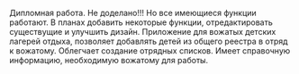 Дипломная работа.
Не доделано!!!
Но все имеющиеся функции работают.
В планах добавить некоторые функции, отредактировать существущие и улучшить дизайн.
Приложение для вожатых детских лагерей отдыха, позволяет добавлять детей из общего реестра в отряд к вожатому. Облегчает создание отрядных списков. Имеет справочную информацию, необходимую вожатому для работы.
